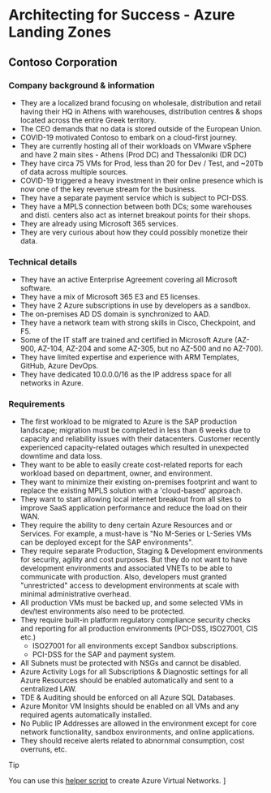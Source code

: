 # Architecting for Success - Azure Landing Zones

## Contoso Corporation

### Company background & information

- They are a localized brand focusing on wholesale, distribution and retail having their HQ in Athens with warehouses, distribution centres & shops located across the entire Greek territory.
- The CEO demands that no data is stored outside of the European Union.
- COVID-19 motivated Contoso to embark on a cloud-first journey.
- They are currently hosting all of their workloads on VMware vSphere and have 2 main sites - Athens (Prod DC) and Thessaloniki (DR DC)
- They have circa 75 VMs for Prod, less than 20 for Dev / Test, and ~20Tb of data across multiple sources.
- COVID-19 triggered a heavy investment in their online presence which is now one of the key revenue stream for the business.
- They have a separate payment service which is subject to PCI-DSS.
- They have a MPLS connection between both DCs; some warehouses and disti. centers also act as internet breakout points for their shops.
- They are already using Microsoft 365 services.
- They are very curious about how they could possibly monetize their data.

### Technical details

- They have an active Enterprise Agreement covering all Microsoft software.
- They have a mix of Microsoft 365 E3 and E5 licenses.
- They have 2 Azure subscriptions in use by developers as a sandbox.
- The on-premises AD DS domain is synchronized to AAD.
- They have a network team with strong skills in Cisco, Checkpoint, and F5.
- Some of the IT staff are trained and certified in Microsoft Azure (AZ-900, AZ-104, AZ-204 and some AZ-305, but no AZ-500 and no AZ-700).
- They have limited expertise and experience with ARM Templates, GitHub, Azure DevOps.
- They have dedicated 10.0.0.0/16 as the IP address space for all networks in Azure.

### Requirements

- The first workload to be migrated to Azure is the SAP production landscape; migration must be completed in less than 6 weeks due to capacity and reliability issues with their datacenters. Customer recently experienced capacity-related outages which resulted in unexpected downtime and data loss.
- They want to be able to easily create cost-related reports for each workload based on department, owner, and environment.
- They want to minimize their existing on-premises footprint and want to replace the existing MPLS solution with a 'cloud-based' approach.
- They want to start allowing local internet breakout from all sites to improve SaaS application performance and reduce the load on their WAN.
- They require the ability to deny certain Azure Resources and or Services. For example, a must-have is "No M-Series or L-Series VMs can be deployed except for the SAP environments".
- They require separate Production, Staging & Development environments for security, agility and cost purposes. But they do not want to have development environments and associated VNETs to be able to communicate with production. Also, developers must granted "unrestricted" access to development environments at scale with minimal administrative overhead.
- All production VMs must be backed up, and some selected VMs in dev/test environments also need to be protected.
- They require built-in platform regulatory compliance security checks and reporting for all production environments (PCI-DSS, ISO27001, CIS etc.)
  - ISO27001 for all environments except Sandbox subscriptions.
  - PCI-DSS for the SAP and payment system.
- All Subnets must be protected with NSGs and cannot be disabled.
- Azure Activity Logs for all Subscriptions & Diagnostic settings for all Azure Resources should be enabled automatically and sent to a centralized LAW.
- TDE & Auditing should be enforced on all Azure SQL Databases.
- Azure Monitor VM Insights should be enabled on all VMs and any required agents automatically installed.
- No Public IP Addresses are allowed in the environment except for core network functionality, sandbox environments, and online applications.
- They should receive alerts related to abnornmal consumption, cost overruns, etc.

> [!Tip]
> You can use this [helper script](./../scripts/create-vnet-with-nsg.md) to create Azure Virtual Networks.
> ]
